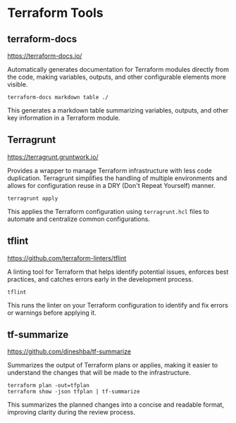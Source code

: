 # Terraform Tools

## terraform-docs

https://terraform-docs.io/

Automatically generates documentation for Terraform modules directly from the code, making variables, outputs, and other configurable elements more visible.

```shell
terraform-docs markdown table ./
```

This generates a markdown table summarizing variables, outputs, and other key information in a Terraform module.

## Terragrunt

https://terragrunt.gruntwork.io/

Provides a wrapper to manage Terraform infrastructure with less code duplication. Terragrunt simplifies the handling of multiple environments and allows for configuration reuse in a DRY (Don't Repeat Yourself) manner.

```shell
terragrunt apply
```

This applies the Terraform configuration using `terragrunt.hcl` files to automate and centralize common configurations.

## tflint

https://github.com/terraform-linters/tflint

A linting tool for Terraform that helps identify potential issues, enforces best practices, and catches errors early in the development process.

```shell
tflint
```

This runs the linter on your Terraform configuration to identify and fix errors or warnings before applying it.

## tf-summarize

https://github.com/dineshba/tf-summarize

Summarizes the output of Terraform plans or applies, making it easier to understand the changes that will be made to the infrastructure.

```shell
terraform plan -out=tfplan
terraform show -json tfplan | tf-summarize
```

This summarizes the planned changes into a concise and readable format, improving clarity during the review process.
